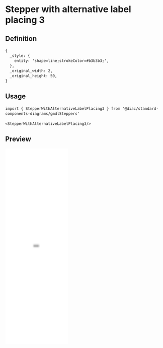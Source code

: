 # Stepper with alternative label placing 3

## Definition

```
{
  _style: { 
    entity: 'shape=line;strokeColor=#b3b3b3;',
  },
  _original_width: 2,
  _original_height: 50,
}
```

## Usage

```
import { StepperWithAlternativeLabelPlacing3 } from '@diac/standard-components-diagrams/gmdlSteppers'

<StepperWithAlternativeLabelPlacing3/>
```

## Preview

<img src="./stepper-with-alternative-label-placing-3.png" width="200"/>
